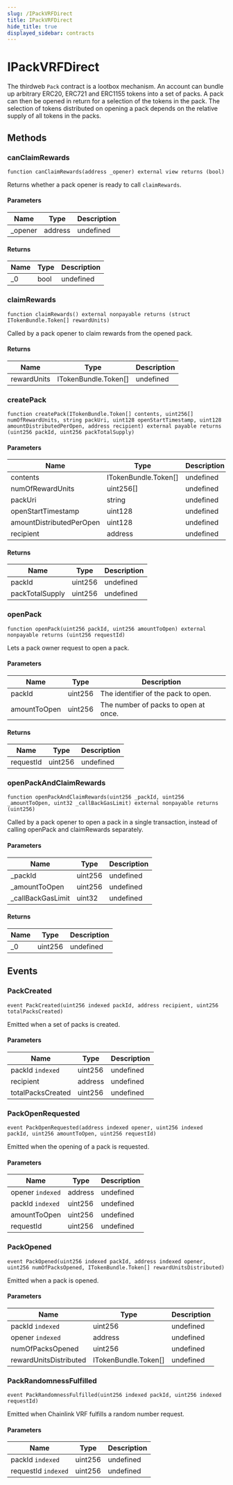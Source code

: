 ```yaml
---
slug: /IPackVRFDirect
title: IPackVRFDirect
hide_title: true
displayed_sidebar: contracts
---
```


# IPackVRFDirect

The thirdweb `Pack` contract is a lootbox mechanism. An account can bundle up arbitrary ERC20, ERC721 and ERC1155 tokens into a set of packs. A pack can then be opened in return for a selection of the tokens in the pack. The selection of tokens distributed on opening a pack depends on the relative supply of all tokens in the packs.

## Methods

### canClaimRewards

```solidity
function canClaimRewards(address _opener) external view returns (bool)
```

Returns whether a pack opener is ready to call `claimRewards`.

#### Parameters

| Name     | Type    | Description |
| -------- | ------- | ----------- |
| \_opener | address | undefined   |

#### Returns

| Name | Type | Description |
| ---- | ---- | ----------- |
| \_0  | bool | undefined   |

### claimRewards

```solidity
function claimRewards() external nonpayable returns (struct ITokenBundle.Token[] rewardUnits)
```

Called by a pack opener to claim rewards from the opened pack.

#### Returns

| Name        | Type                 | Description |
| ----------- | -------------------- | ----------- |
| rewardUnits | ITokenBundle.Token[] | undefined   |

### createPack

```solidity
function createPack(ITokenBundle.Token[] contents, uint256[] numOfRewardUnits, string packUri, uint128 openStartTimestamp, uint128 amountDistributedPerOpen, address recipient) external payable returns (uint256 packId, uint256 packTotalSupply)
```

#### Parameters

| Name                     | Type                 | Description |
| ------------------------ | -------------------- | ----------- |
| contents                 | ITokenBundle.Token[] | undefined   |
| numOfRewardUnits         | uint256[]            | undefined   |
| packUri                  | string               | undefined   |
| openStartTimestamp       | uint128              | undefined   |
| amountDistributedPerOpen | uint128              | undefined   |
| recipient                | address              | undefined   |

#### Returns

| Name            | Type    | Description |
| --------------- | ------- | ----------- |
| packId          | uint256 | undefined   |
| packTotalSupply | uint256 | undefined   |

### openPack

```solidity
function openPack(uint256 packId, uint256 amountToOpen) external nonpayable returns (uint256 requestId)
```

Lets a pack owner request to open a pack.

#### Parameters

| Name         | Type    | Description                          |
| ------------ | ------- | ------------------------------------ |
| packId       | uint256 | The identifier of the pack to open.  |
| amountToOpen | uint256 | The number of packs to open at once. |

#### Returns

| Name      | Type    | Description |
| --------- | ------- | ----------- |
| requestId | uint256 | undefined   |

### openPackAndClaimRewards

```solidity
function openPackAndClaimRewards(uint256 _packId, uint256 _amountToOpen, uint32 _callBackGasLimit) external nonpayable returns (uint256)
```

Called by a pack opener to open a pack in a single transaction, instead of calling openPack and claimRewards separately.

#### Parameters

| Name               | Type    | Description |
| ------------------ | ------- | ----------- |
| \_packId           | uint256 | undefined   |
| \_amountToOpen     | uint256 | undefined   |
| \_callBackGasLimit | uint32  | undefined   |

#### Returns

| Name | Type    | Description |
| ---- | ------- | ----------- |
| \_0  | uint256 | undefined   |

## Events

### PackCreated

```solidity
event PackCreated(uint256 indexed packId, address recipient, uint256 totalPacksCreated)
```

Emitted when a set of packs is created.

#### Parameters

| Name              | Type    | Description |
| ----------------- | ------- | ----------- |
| packId `indexed`  | uint256 | undefined   |
| recipient         | address | undefined   |
| totalPacksCreated | uint256 | undefined   |

### PackOpenRequested

```solidity
event PackOpenRequested(address indexed opener, uint256 indexed packId, uint256 amountToOpen, uint256 requestId)
```

Emitted when the opening of a pack is requested.

#### Parameters

| Name             | Type    | Description |
| ---------------- | ------- | ----------- |
| opener `indexed` | address | undefined   |
| packId `indexed` | uint256 | undefined   |
| amountToOpen     | uint256 | undefined   |
| requestId        | uint256 | undefined   |

### PackOpened

```solidity
event PackOpened(uint256 indexed packId, address indexed opener, uint256 numOfPacksOpened, ITokenBundle.Token[] rewardUnitsDistributed)
```

Emitted when a pack is opened.

#### Parameters

| Name                   | Type                 | Description |
| ---------------------- | -------------------- | ----------- |
| packId `indexed`       | uint256              | undefined   |
| opener `indexed`       | address              | undefined   |
| numOfPacksOpened       | uint256              | undefined   |
| rewardUnitsDistributed | ITokenBundle.Token[] | undefined   |

### PackRandomnessFulfilled

```solidity
event PackRandomnessFulfilled(uint256 indexed packId, uint256 indexed requestId)
```

Emitted when Chainlink VRF fulfills a random number request.

#### Parameters

| Name                | Type    | Description |
| ------------------- | ------- | ----------- |
| packId `indexed`    | uint256 | undefined   |
| requestId `indexed` | uint256 | undefined   |
